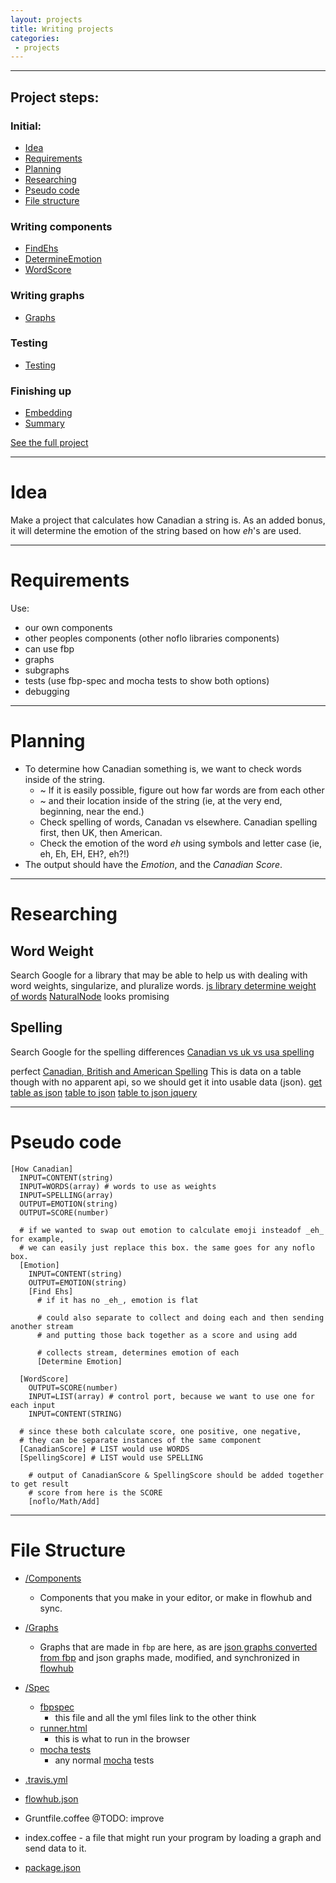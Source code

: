 ```yaml
---
layout: projects
title: Writing projects
categories:
 - projects
---
```


-------------------------
## Project steps:

### Initial:
- [Idea](#idea)
- [Requirements](#requirements)
- [Planning](#planning)
- [Researching](#researching)
- [Pseudo code](#pseudo-code)
- [File structure](#file-structure)

### Writing components
- [FindEhs](/projects/find-ehs)
- [DetermineEmotion](/projects/determine-emotion)
- [WordScore](/projects/word-score)

### Writing graphs
- [Graphs](/projects/graphs)

### Testing
- [Testing](/projects/testing)

### Finishing up
- [Embedding](/projects/embedding)
- [Summary](/projects/summary)

[See the full project](https://github.com/aretecode/canadianness)

-------------------------
# Idea <a id="idea"></a>

Make a project that calculates how Canadian a string is.
As an added bonus, it will determine the emotion of the string based on how _eh_'s are used.


-------------------------
# Requirements <a id="requirements"></a>

Use:
- our own components
- other peoples components (other noflo libraries components)
- can use fbp
- graphs
- subgraphs
- tests (use fbp-spec and mocha tests to show both options)
- debugging


-------------------------
# Planning <a id="planning"></a>

- To determine how Canadian something is, we want to check words inside of the string.
  - ~ If it is easily possible, figure out how far words are from each other
  - ~ and their location inside of the string (ie, at the very end, beginning, near the end.)
  - Check spelling of words, Canadan vs elsewhere. Canadian spelling first, then UK, then American.
  - Check the emotion of the word _eh_ using symbols and letter case (ie, eh, Eh, EH, EH?, eh?!)
- The output should have the _Emotion_, and the _Canadian Score_.

-------------------------
# Researching <a id="researching"></a>

## Word Weight
Search Google for a library that may be able to help us with dealing with word weights, singularize, and pluralize words.
[js library determine weight of words](https://www.google.com/search?q=js%20library%20determine%20weight%20of%20words)
[NaturalNode](https://github.com/NaturalNode/natural) looks promising

## Spelling
Search Google for the spelling differences
[Canadian vs uk vs usa spelling](https://www.google.com/search?q=canadian%20vs%20uk%20vs%20usa%20spelling)

perfect
[Canadian, British and American Spelling](http://www.lukemastin.com/testing/spelling/cgi-bin/database.cgi?action=view_category&database=spelling&category=C)
This is data on a table though with no apparent api, so we should get it into usable data (json).
[get table as json](https://www.google.com/search?q=get+table+data+as+json)
[table to json](http://johndyer.name/html-table-to-json/)
[table to json jquery](https://www.dynatable.com/)


-------------------------
# Pseudo code <a id="pseudo-code"></a>

```
[How Canadian]
  INPUT=CONTENT(string)
  INPUT=WORDS(array) # words to use as weights
  INPUT=SPELLING(array)
  OUTPUT=EMOTION(string)
  OUTPUT=SCORE(number)

  # if we wanted to swap out emotion to calculate emoji insteadof _eh_ for example,
  # we can easily just replace this box. the same goes for any noflo box.
  [Emotion]
    INPUT=CONTENT(string)
    OUTPUT=EMOTION(string)
    [Find Ehs]
      # if it has no _eh_, emotion is flat

      # could also separate to collect and doing each and then sending another stream
      # and putting those back together as a score and using add

      # collects stream, determines emotion of each
      [Determine Emotion]

  [WordScore]
    OUTPUT=SCORE(number)
    INPUT=LIST(array) # control port, because we want to use one for each input
    INPUT=CONTENT(STRING)

  # since these both calculate score, one positive, one negative,
  # they can be separate instances of the same component
  [CanadianScore] # LIST would use WORDS
  [SpellingScore] # LIST would use SPELLING

    # output of CanadianScore & SpellingScore should be added together to get result
    # score from here is the SCORE
    [noflo/Math/Add]
```



-------------------------
# File Structure <a id="file-structure"></a>
- [/Components](https://github.com/aretecode/canadianness/tree/master/components)
  - Components that you make in your editor, or make in flowhub and sync.

- [/Graphs](https://github.com/aretecode/canadianness/tree/master/graphs)
  - Graphs that are made in `fbp` are here, as are [json graphs converted from fbp]() and json graphs made, modified, and synchronized in [flowhub]()

- [/Spec](https://github.com/aretecode/canadianness/tree/master/spec)
  - [fbpspec](https://github.com/aretecode/canadianness/blob/master/spec/fbpspec.coffee)
    - this file and all the yml files link to the other think
  - [runner.html](https://github.com/aretecode/canadianness/blob/master/spec/runner.html)
    - this is what to run in the browser
  - [mocha tests](https://github.com/aretecode/canadianness/blob/master/spec/CanadiannessNofloTester.coffee)
    - any normal [mocha](https://mochajs.org/) tests

- [.travis.yml](https://github.com/aretecode/canadianness/blob/master/.travis.yml)
- [flowhub.json](http://docs.flowhub.io/article/84-getting-started-node-js)
- Gruntfile.coffee @TODO: improve
- index.coffee - a file that might run your program by loading a graph and send data to it.
- [package.json](/projects/package-json)
